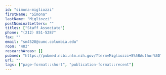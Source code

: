 ```yaml
---
id: "simona-migliozzi"
firstName: "Simona"
lastName: "Migliozzi"
postNominalLetters: ""
titles: ["Staff Associate"]
phone: "(212) 851-5287"
fax: ""
email: "sm4528@cumc.columbia.edu"
room: "403"
researchAreas: []
pubmed: "https://pubmed.ncbi.nlm.nih.gov/?term=Migliozzi+S%5BAuthor%5D"
url: ""
tags: ["page-format::short", "publication-format::recent"]
---
```

